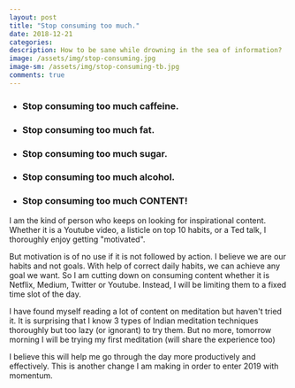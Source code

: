 ```yaml
---
layout: post
title: "Stop consuming too much."
date: 2018-12-21
categories:
description: How to be sane while drowning in the sea of information?
image: /assets/img/stop-consuming.jpg
image-sm: /assets/img/stop-consuming-tb.jpg
comments: true
---
```


- ### Stop consuming too much caffeine.
- ### Stop consuming too much fat.
- ### Stop consuming too much sugar.
- ### Stop consuming too much alcohol.
- ### Stop consuming too much CONTENT!

I am the kind of person who keeps on looking for inspirational content. Whether it is a Youtube video, a listicle on top 10 habits, or a Ted talk, I thoroughly enjoy getting "motivated". 

But motivation is of no use if it is not followed by action. I believe we are our habits and not goals. With help of correct daily habits, we can achieve any goal we want. So I am cutting down on consuming content whether it is Netflix, Medium, Twitter or Youtube. Instead, I will be limiting them to a fixed time slot of the day.

I have found myself reading a lot of content on meditation but haven't tried it. It is surprising that I know 3 types of Indian meditation techniques thoroughly but too lazy (or ignorant) to try them. But no more, tomorrow morning I will be trying my first meditation (will share the experience too)

I believe this will help me go through the day more productively and effectively. This is another change I am making in order to enter 2019 with momentum.



